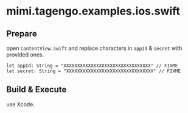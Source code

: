 # mimi.tagengo.examples.ios.swift

## Prepare

open `ContentView.swift` and replace characters in `appId` & `secret` with provided ones.

```
let appId: String = "XXXXXXXXXXXXXXXXXXXXXXXXXXXXXXXX" // FIXME
let secret: String = "XXXXXXXXXXXXXXXXXXXXXXXXXXXXXXXX" // FIXME
```

## Build & Execute

use Xcode.
